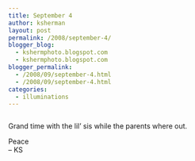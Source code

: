 ```yaml
---
title: September 4
author: ksherman
layout: post
permalink: /2008/september-4/
blogger_blog:
  - kshermphoto.blogspot.com
  - kshermphoto.blogspot.com
blogger_permalink:
  - /2008/09/september-4.html
  - /2008/09/september-4.html
categories:
  - illuminations
---
```

<a onblur="try {parent.deselectBloggerImageGracefully();} catch(e) {}" href="http://1.bp.blogspot.com/_HTtVcKQt9f8/SMdNGQXyB9I/AAAAAAAAA7w/84IN42UC-A8/s1600-h/September4-001.jpg"><img style="cursor: pointer;" src="http://1.bp.blogspot.com/_HTtVcKQt9f8/SMdNGQXyB9I/AAAAAAAAA7w/84IN42UC-A8/s400/September4-001.jpg" alt="" id="BLOGGER_PHOTO_ID_5244245060965500882" border="0" /></a>  
<a onblur="try {parent.deselectBloggerImageGracefully();} catch(e) {}" href="http://2.bp.blogspot.com/_HTtVcKQt9f8/SMdNGSKrPKI/AAAAAAAAA74/Ptqn8dK5338/s1600-h/September4-002.jpg"><img style="cursor: pointer;" src="http://2.bp.blogspot.com/_HTtVcKQt9f8/SMdNGSKrPKI/AAAAAAAAA74/Ptqn8dK5338/s400/September4-002.jpg" alt="" id="BLOGGER_PHOTO_ID_5244245061447400610" border="0" /></a>

Grand time with the lil&#8217; sis while the parents where out.

Peace  
&#8211; KS